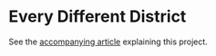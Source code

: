 # Every Different District

See the [accompanying article](https://www.leventhalmap.org/articles/a-map-less-map-of-political-geography-in-the-us/) explaining this project.


